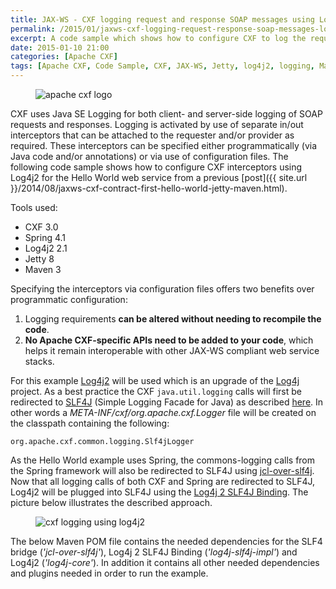 ```yaml
---
title: JAX-WS - CXF logging request and response SOAP messages using Log4j2
permalink: /2015/01/jaxws-cxf-logging-request-response-soap-messages-log4j2.html
excerpt: A code sample which shows how to configure CXF to log the request and response SOAP messages using Log4j2.
date: 2015-01-10 21:00
categories: [Apache CXF]
tags: [Apache CXF, Code Sample, CXF, JAX-WS, Jetty, log4j2, logging, Maven, SOAP message]
---
```


<figure>
    <img src="{{ site.url }}/assets/images/logos/apache-cxf-logo.png" alt="apache cxf logo">
</figure>

CXF uses Java SE Logging for both client- and server-side logging of SOAP requests and responses. Logging is activated by use of separate in/out interceptors that can be attached to the requester and/or provider as required. These interceptors can be specified either programmatically (via Java code and/or annotations) or via use of configuration files. The following code sample shows how to configure CXF interceptors using Log4j2 for the Hello World web service from a previous [post]({{ site.url }}/2014/08/jaxws-cxf-contract-first-hello-world-jetty-maven.html).

Tools used:
* CXF 3.0
* Spring 4.1
* Log4j2 2.1
* Jetty 8
* Maven 3

Specifying the interceptors via configuration files offers two benefits over programmatic configuration:
1. Logging requirements **can be altered without needing to recompile the code**.
2. **No Apache CXF-specific APIs need to be added to your code**, which helps it remain interoperable with other JAX-WS compliant web service stacks.

For this example [Log4j2](https://logging.apache.org/log4j/2.x/) will be used which is an upgrade of the [Log4j](https://logging.apache.org/log4j/1.2/) project. As a best practice the CXF `java.util.logging` calls will first be redirected to [SLF4J](http://www.slf4j.org/) (Simple Logging Facade for Java) as described [here](https://cxf.apache.org/docs/debugging-and-logging.html#DebuggingandLogging-UsingSLF4JInsteadofjava.util.logging%28since2.2.8%29). In other words a <var>META-INF/cxf/org.apache.cxf.Logger</var> file will be created on the classpath containing the following:

``` plaintext
org.apache.cxf.common.logging.Slf4jLogger
```

As the Hello World example uses Spring, the commons-logging calls from the Spring framework will also be redirected to SLF4J using [jcl-over-slf4j](http://www.slf4j.org/legacy.html). Now that all logging calls of both CXF and Spring are redirected to SLF4J, Log4j2 will be plugged into SLF4J using the [Log4j 2 SLF4J Binding](https://logging.apache.org/log4j/2.0/log4j-slf4j-impl/index.html). The picture below illustrates the described approach. 

<figure>
    <img src="{{ site.url }}/assets/images/logos/cxf-logging-using-log4j2.png" alt="cxf logging using log4j2">
</figure>

The below Maven POM file contains the needed dependencies for the SLF4 bridge (<var>'jcl-over-slf4j'</var>), Log4j 2 SLF4J Binding (<var>'log4j-slf4j-impl'</var>) and Log4j2 (<var>'log4j-core'</var>). In addition it contains all other needed dependencies and plugins needed in order to run the example.

``` xml

```


















